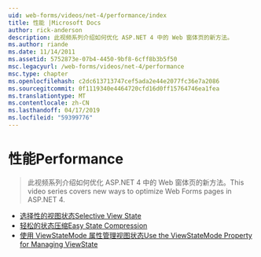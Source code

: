 ```yaml
---
uid: web-forms/videos/net-4/performance/index
title: 性能 |Microsoft Docs
author: rick-anderson
description: 此视频系列介绍如何优化 ASP.NET 4 中的 Web 窗体页的新方法。
ms.author: riande
ms.date: 11/14/2011
ms.assetid: 5752873e-07b4-4450-9bf8-6cff8b3b5f50
msc.legacyurl: /web-forms/videos/net-4/performance
msc.type: chapter
ms.openlocfilehash: c2dc613713747cef5ada2e44e2077fc36e7a2086
ms.sourcegitcommit: 0f1119340e4464720cfd16d0ff15764746ea1fea
ms.translationtype: MT
ms.contentlocale: zh-CN
ms.lasthandoff: 04/17/2019
ms.locfileid: "59399776"
---
```

# <a name="performance"></a><span data-ttu-id="faada-103">性能</span><span class="sxs-lookup"><span data-stu-id="faada-103">Performance</span></span>

> <span data-ttu-id="faada-104">此视频系列介绍如何优化 ASP.NET 4 中的 Web 窗体页的新方法。</span><span class="sxs-lookup"><span data-stu-id="faada-104">This video series covers new ways to optimize Web Forms pages in ASP.NET 4.</span></span>


- [<span data-ttu-id="faada-105">选择性的视图状态</span><span class="sxs-lookup"><span data-stu-id="faada-105">Selective View State</span></span>](aspnet-4-quick-hit-selective-view-state.md)
- [<span data-ttu-id="faada-106">轻松的状态压缩</span><span class="sxs-lookup"><span data-stu-id="faada-106">Easy State Compression</span></span>](aspnet-4-quick-hit-easy-state-compression.md)
- [<span data-ttu-id="faada-107">使用 ViewStateMode 属性管理视图状态</span><span class="sxs-lookup"><span data-stu-id="faada-107">Use the ViewStateMode Property for Managing ViewState</span></span>](how-do-i-use-the-viewstatemode-property-for-managing-viewstate.md)
